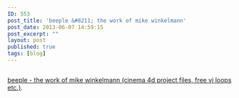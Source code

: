 ```yaml
---
ID: 553
post_title: 'beeple &#8211; the work of mike winkelmann'
post_date: 2013-06-07 14:59:15
post_excerpt: ""
layout: post
published: true
tags: [blog]
---
```

<img alt="" src="https://dl.dropboxusercontent.com/u/11966297/Screen%20Shot%202013-06-07%20at%209.57.41%20AM.png" />

<a href="http://www.beeple-crap.com/everydays.php">beeple - the work of mike winkelmann (cinema 4d project files, free vj loops etc.)</a>.
